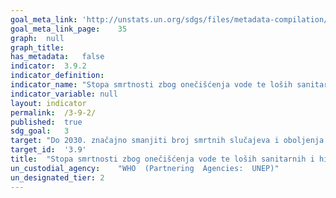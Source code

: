 ```yaml
---	
goal_meta_link:	'http://unstats.un.org/sdgs/files/metadata-compilation/Metadata-Goal-3.pdf'
goal_meta_link_page:	35
graph:	null
graph_title:	
has_metadata:	false
indicator:	3.9.2
indicator_definition:	
indicator_name:	"Stopa smrtnosti zbog onečišćenja vode te loših sanitarnih i higijenskih uvjeta (nedostatak usluga WASH - pitke vode, prikladnih sanitarnih i higijenskih uvjeta)"
indicator_variable:	null
layout:	indicator
permalink:	/3-9-2/
published:	true  
sdg_goal:	3
target:	"Do 2030. značajno smanjiti broj smrtnih slučajeva i oboljenja uzrokovanih štetnim tvarima u zraku, zagađenoj vodi i tlu"
target_id:	'3.9'
title:	"Stopa smrtnosti zbog onečišćenja vode te loših sanitarnih i higijenskih uvjeta (nedostatak usluga WASH - pitke vode, prikladnih sanitarnih i higijenskih uvjeta)"
un_custodial_agency:	"WHO  (Partnering  Agencies:  UNEP)"
un_designated_tier:	2
---	
```

